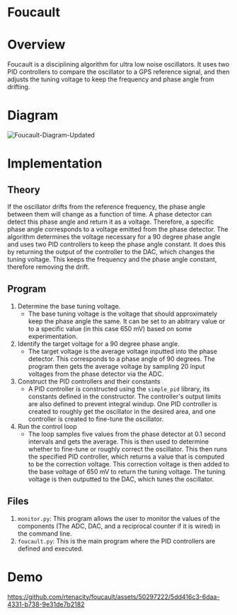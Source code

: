 # Foucault

# Overview
Foucault is a disciplining algorithm for ultra low noise oscillators. It uses two PID controllers to compare the oscillator to a GPS reference signal, and then adjusts the tuning voltage to keep the frequency and phase angle from drifting. 

# Diagram
![Foucault-Diagram-Updated](https://github.com/rtenacity/foucault/assets/50297222/f2f4c226-a27c-4bde-a583-c817f5ca2132)

# Implementation

## Theory

If the oscillator drifts from the reference frequency, the phase angle between them will change as a function of time. A phase detector can detect this phase angle and return it as a voltage. Therefore, a specific phase angle corresponds to a voltage emitted from the phase detector. The algorithm determines the voltage necessary for a 90 degree phase angle and uses two PID controllers to keep the phase angle constant. It does this by returning the output of the controller to the DAC, which changes the tuning voltage. This keeps the frequency and the phase angle constant, therefore removing the drift. 

## Program

1. Determine the base tuning voltage. 
    - The base tuning voltage is the voltage that should approximately keep the phase angle the same. It can be set to an abitrary value or to a specific value (in this case 650 mV) based on some experimentation.
2. Identify the target voltage for a 90 degree phase angle.
    - The target voltage is the average voltage inputted into the phase detector. This corresponds to a phase angle of 90 degrees. The program then gets the average voltage by sampling 20 input voltages from the phase detector via the ADC. 
3. Construct the PID controllers and their constants
    - A PID controller is constructed using the `simple_pid` library, its constants defined in the constructor. The controller's output limits are also defined to prevent integral windup. One PID controller is created to roughly get the oscillator in the desired area, and one controller is created to fine-tune the oscillator.
4. Run the control loop
    - The loop samples five values from the phase detector at 0.1 second intervals and gets the average. This is then used to determine whether to fine-tune or roughly correct the oscillator. This then runs the specified PID controller, which returns a value that is computed to be the correction voltage. This correction voltage is then added to the base voltage of 650 mV to return the tuning voltage. The tuning voltage is then outputted to the DAC, which tunes the oscillator.

## Files

1. `monitor.py`: This program allows the user to monitor the values of the components (The ADC, DAC, and a reciprocal counter if it is wired) in the command line.
2. `foucault.py`: This is the main program where the PID controllers are defined and executed.

# Demo

https://github.com/rtenacity/foucault/assets/50297222/5dd416c3-6daa-4331-b738-9e31de7b2182

